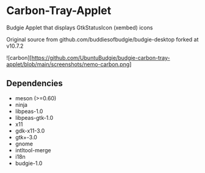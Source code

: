 # Carbon-Tray-Applet
Budgie Applet that displays GtkStatusIcon (xembed) icons

Original source from github.com/buddiesofbudgie/budgie-desktop forked at v10.7.2

![carbon][https://github.com/UbuntuBudgie/budgie-carbon-tray-applet/blob/main/screenshots/nemo-carbon.png]

## Dependencies

- meson (>=0.60)
- ninja
- libpeas-1.0
- libpeas-gtk-1.0
- x11
- gdk-x11-3.0
- gtk+-3.0
- gnome
- intltool-merge
- i18n
- budgie-1.0
